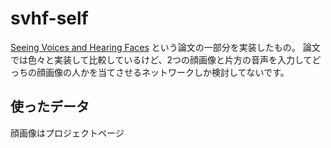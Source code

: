# svhf-self
[Seeing Voices and Hearing Faces](http://www.robots.ox.ac.uk/~vgg/research/CMBiometrics/) という論文の一部分を実装したもの。 論文では色々と実装して比較しているけど、2つの顔画像と片方の音声を入力してどっちの顔画像の人かを当てさせるネットワークしか検討してないです。

## 使ったデータ
顔画像はプロジェクトページ
